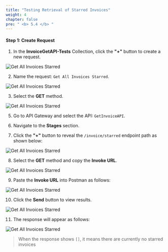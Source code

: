```yaml
---
title: "Testing Retrieval of Starred Invoices"
weight: 4
chapter: false
pre: " <b> 5.4 </b> "
---
```


#### Step 1: Create Request

1. In the **InvoiceGetAPI-Tests** Collection, click the **"+"** button to create a new request.

![Get All Invoices Starred](/images/5/5.4/1.png)

2. Name the request: `Get All Invoices Starred`.

![Get All Invoices Starred](/images/5/5.4/2.png)

3. Select the **GET** method.

![Get All Invoices Starred](/images/5/5.4/3.png)

5. Go to API Gateway and select the API: `GetInvoiceAPI`.

6. Navigate to the **Stages** section.

7. Click the **"+"** button to reveal the `/invoice/starred` endpoint path as shown below:

![Get All Invoices Starred](/images/5/5.4/4.png)

8. Select the **GET** method and copy the **Invoke URL**.

![Get All Invoices Starred](/images/5/5.4/5.png)

9. Paste the **Invoke URL** into Postman as follows:

![Get All Invoices Starred](/images/5/5.4/6.png)

10. Click the **Send** button to view results.

![Get All Invoices Starred](/images/5/5.4/7.png)

11. The response will appear as follows:

![Get All Invoices Starred](/images/5/5.4/8.png)

> When the response shows `[]`, it means there are currently no starred invoices
